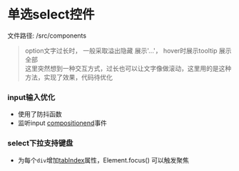 # 单选select控件

文件路径: /src/components 

> option文字过长时， 一般采取溢出隐藏 展示'...'， hover时展示tooltip 展示全部  
这里突然想到一种交互方式，过长也可以让文字像做滚动，这里用的是这种方法，实现了效果，代码待优化

### input输入优化

- 使用了防抖函数
- 监听input [compositionend](https://developer.mozilla.org/en-US/docs/Web/API/Element/compositionend_event)事件

### select下拉支持键盘

- 为每个`div`增加[tabIndex](https://developer.mozilla.org/en-US/docs/Web/HTML/Global_attributes/tabindex)属性，Element.focus() 可以触发聚焦
